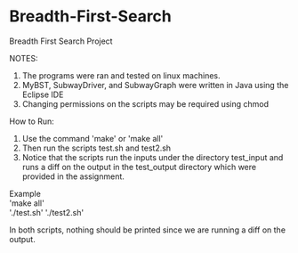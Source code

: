 # Breadth-First-Search
Breadth First Search Project

NOTES: 
1. The programs were ran and tested on linux machines.
2. MyBST, SubwayDriver, and SubwayGraph were written in Java using the Eclipse IDE
3. Changing permissions on the scripts may be required using chmod

How to Run:
1. Use the command 'make' or 'make all'
2. Then run the scripts test.sh and test2.sh
3. Notice that the scripts run the inputs under the directory test_input and runs a diff on the output in the test_output directory which      were provided in the assignment.
 

Example                                                                                                             
'make all'                                                                                                     
'./test.sh'
'./test2.sh'

In both scripts, nothing should be printed since we are running a diff on the output.

